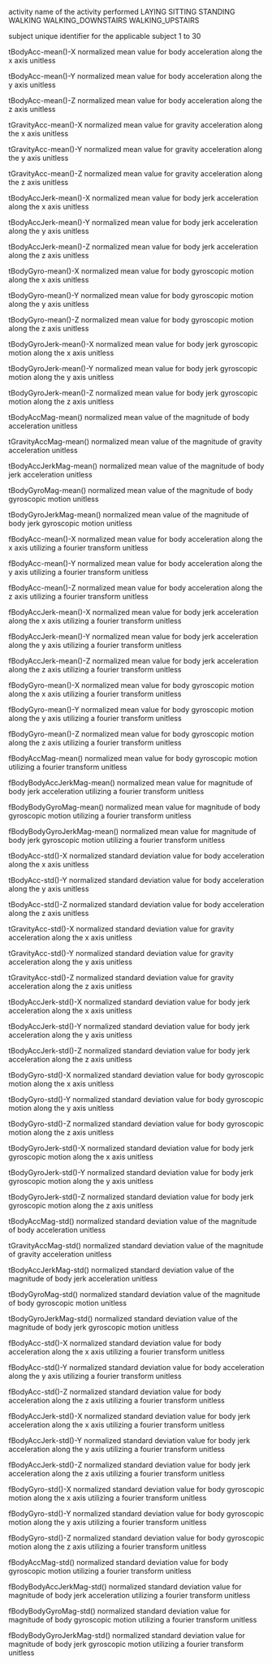 activity
    name of the activity performed
        LAYING
        SITTING
        STANDING
        WALKING
        WALKING_DOWNSTAIRS
        WALKING_UPSTAIRS
        
subject
    unique identifier for the applicable subject
        1 to 30
    
tBodyAcc-mean()-X
    normalized mean value for body acceleration along the x axis
        unitless
        
tBodyAcc-mean()-Y
    normalized mean value for body acceleration along the y axis
        unitless
        
tBodyAcc-mean()-Z
    normalized mean value for body acceleration along the z axis
        unitless
        
tGravityAcc-mean()-X
    normalized mean value for gravity acceleration along the x axis
        unitless
        
tGravityAcc-mean()-Y
    normalized mean value for gravity acceleration along the y axis
        unitless
        
tGravityAcc-mean()-Z
    normalized mean value for gravity acceleration along the z axis
        unitless
        
tBodyAccJerk-mean()-X
    normalized mean value for body jerk acceleration along the x axis
        unitless
        
tBodyAccJerk-mean()-Y
    normalized mean value for body jerk acceleration along the y axis
        unitless
        
tBodyAccJerk-mean()-Z
    normalized mean value for body jerk acceleration along the z axis
        unitless
        
tBodyGyro-mean()-X
    normalized mean value for body gyroscopic motion along the x axis
        unitless
        
tBodyGyro-mean()-Y
    normalized mean value for body gyroscopic motion along the y axis
        unitless
        
tBodyGyro-mean()-Z
    normalized mean value for body gyroscopic motion along the z axis
        unitless
        
tBodyGyroJerk-mean()-X
    normalized mean value for body jerk gyroscopic motion along the x axis
        unitless
        
tBodyGyroJerk-mean()-Y
    normalized mean value for body jerk gyroscopic motion along the y axis
        unitless
     
tBodyGyroJerk-mean()-Z
    normalized mean value for body jerk gyroscopic motion along the z axis
        unitless
     
tBodyAccMag-mean()
    normalized mean value of the magnitude of body acceleration
        unitless
        
tGravityAccMag-mean()
    normalized mean value of the magnitude of gravity acceleration
        unitless
        
tBodyAccJerkMag-mean()
    normalized mean value of the magnitude of body jerk acceleration
        unitless
        
tBodyGyroMag-mean()
    normalized mean value of the magnitude of body gyroscopic motion
        unitless
        
tBodyGyroJerkMag-mean()
    normalized mean value of the magnitude of body jerk gyroscopic motion
        unitless
        
fBodyAcc-mean()-X
    normalized mean value for body acceleration along the x axis utilizing a
    fourier transform
        unitless
        
fBodyAcc-mean()-Y
    normalized mean value for body acceleration along the y axis utilizing a
    fourier transform
        unitless
   
fBodyAcc-mean()-Z
    normalized mean value for body acceleration along the z axis utilizing a
    fourier transform
        unitless
   
fBodyAccJerk-mean()-X
    normalized mean value for body jerk acceleration along the x axis utilizing
    a fourier transform
        unitless
        
fBodyAccJerk-mean()-Y
    normalized mean value for body jerk acceleration along the y axis utilizing
    a fourier transform
        unitless
  
fBodyAccJerk-mean()-Z
    normalized mean value for body jerk acceleration along the z axis utilizing
    a fourier transform
        unitless
  
fBodyGyro-mean()-X
    normalized mean value for body gyroscopic motion along the x axis utilizing
    a fourier transform
        unitless
  
fBodyGyro-mean()-Y
    normalized mean value for body gyroscopic motion along the y axis utilizing
    a fourier transform
        unitless
  
fBodyGyro-mean()-Z
    normalized mean value for body gyroscopic motion along the z axis utilizing
    a fourier transform
        unitless
  
fBodyAccMag-mean()
    normalized mean value for body gyroscopic motion utilizing a fourier 
    transform
        unitless
  
fBodyBodyAccJerkMag-mean()
    normalized mean value for magnitude of body jerk acceleration utilizing a 
    fourier transform
        unitless
  
fBodyBodyGyroMag-mean()
    normalized mean value for magnitude of body gyroscopic motion utilizing a 
    fourier transform
        unitless
  
fBodyBodyGyroJerkMag-mean()
    normalized mean value for magnitude of body jerk gyroscopic motion utilizing 
    a fourier transform
        unitless
  
 tBodyAcc-std()-X
    normalized standard deviation value for body acceleration along the x axis
        unitless
        
tBodyAcc-std()-Y
    normalized standard deviation value for body acceleration along the y axis
        unitless
        
tBodyAcc-std()-Z
    normalized standard deviation value for body acceleration along the z axis
        unitless
        
tGravityAcc-std()-X
    normalized standard deviation value for gravity acceleration along the x 
    axis
        unitless
        
tGravityAcc-std()-Y
    normalized standard deviation value for gravity acceleration along the y 
    axis
        unitless
        
tGravityAcc-std()-Z
    normalized standard deviation value for gravity acceleration along the z 
    axis
        unitless
        
tBodyAccJerk-std()-X
    normalized standard deviation value for body jerk acceleration along the x 
    axis
        unitless
        
tBodyAccJerk-std()-Y
    normalized standard deviation value for body jerk acceleration along the y 
    axis
        unitless
        
tBodyAccJerk-std()-Z
    normalized standard deviation value for body jerk acceleration along the z 
    axis
        unitless
        
tBodyGyro-std()-X
    normalized standard deviation value for body gyroscopic motion along the x 
    axis
        unitless
        
tBodyGyro-std()-Y
    normalized standard deviation value for body gyroscopic motion along the y 
    axis
        unitless
        
tBodyGyro-std()-Z
    normalized standard deviation value for body gyroscopic motion along the z 
    axis
        unitless
        
tBodyGyroJerk-std()-X
    normalized standard deviation value for body jerk gyroscopic motion along 
    the x axis
        unitless
        
tBodyGyroJerk-std()-Y
    normalized standard deviation value for body jerk gyroscopic motion along 
    the y axis
        unitless
     
tBodyGyroJerk-std()-Z
    normalized standard deviation value for body jerk gyroscopic motion along 
    the z axis
        unitless
     
tBodyAccMag-std()
    normalized standard deviation value of the magnitude of body acceleration
        unitless
        
tGravityAccMag-std()
    normalized standard deviation value of the magnitude of gravity acceleration
        unitless
        
tBodyAccJerkMag-std()
    normalized standard deviation value of the magnitude of body jerk 
    acceleration
        unitless
        
tBodyGyroMag-std()
    normalized standard deviation value of the magnitude of body gyroscopic 
    motion
        unitless
        
tBodyGyroJerkMag-std()
    normalized standard deviation value of the magnitude of body jerk gyroscopic 
    motion
        unitless
        
fBodyAcc-std()-X
    normalized standard deviation value for body acceleration along the x axis 
    utilizing a fourier transform
        unitless
        
fBodyAcc-std()-Y
    normalized standard deviation value for body acceleration along the y axis 
    utilizing a fourier transform
        unitless
   
fBodyAcc-std()-Z
    normalized standard deviation value for body acceleration along the z axis 
    utilizing a fourier transform
        unitless
   
fBodyAccJerk-std()-X
    normalized standard deviation value for body jerk acceleration along the x 
    axis utilizing a fourier transform
        unitless
        
fBodyAccJerk-std()-Y
    normalized standard deviation value for body jerk acceleration along the y 
    axis utilizing a fourier transform
        unitless
  
fBodyAccJerk-std()-Z
    normalized standard deviation value for body jerk acceleration along the z 
    axis utilizing a fourier transform
        unitless
  
fBodyGyro-std()-X
    normalized standard deviation value for body gyroscopic motion along the x 
    axis utilizing a fourier transform
        unitless
  
fBodyGyro-std()-Y
    normalized standard deviation value for body gyroscopic motion along the y 
    axis utilizing a fourier transform
        unitless
  
fBodyGyro-std()-Z
    normalized standard deviation value for body gyroscopic motion along the z 
    axis utilizing a fourier transform
        unitless
  
fBodyAccMag-std()
    normalized standard deviation value for body gyroscopic motion utilizing a 
    fourier transform
        unitless
  
fBodyBodyAccJerkMag-std()
    normalized standard deviation value for magnitude of body jerk acceleration 
    utilizing a fourier transform
        unitless
  
fBodyBodyGyroMag-std()
    normalized standard deviation value for magnitude of body gyroscopic motion 
    utilizing a fourier transform
        unitless
  
fBodyBodyGyroJerkMag-std()
    normalized standard deviation value for magnitude of body jerk gyroscopic 
    motion utilizing a fourier transform
        unitless
